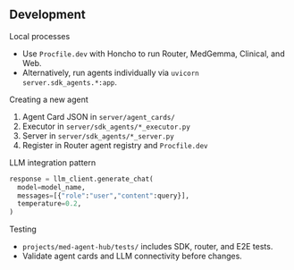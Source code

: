 ## Development

Local processes
- Use `Procfile.dev` with Honcho to run Router, MedGemma, Clinical, and Web.
- Alternatively, run agents individually via `uvicorn server.sdk_agents.*:app`.

Creating a new agent
1) Agent Card JSON in `server/agent_cards/`
2) Executor in `server/sdk_agents/*_executor.py`
3) Server in `server/sdk_agents/*_server.py`
4) Register in Router agent registry and `Procfile.dev`

LLM integration pattern
```python
response = llm_client.generate_chat(
  model=model_name,
  messages=[{"role":"user","content":query}],
  temperature=0.2,
)
```

Testing
- `projects/med-agent-hub/tests/` includes SDK, router, and E2E tests.
- Validate agent cards and LLM connectivity before changes.



